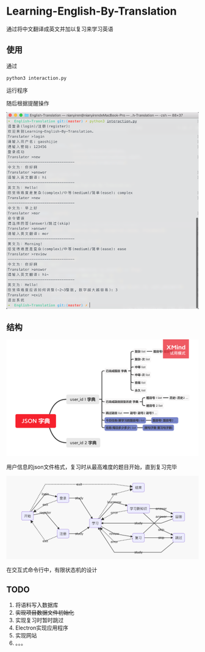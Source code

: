 # Learning-English-By-Translation
通过将中文翻译成英文并加以复习来学习英语

## 使用

通过

```shell
python3 interaction.py
```

运行程序

随后根据提醒操作

![运行截图](https://github.com/g101418/Learning-English-By-Translation/blob/master/images/screenshot.png)

## 结构

![user_info结构图](https://github.com/g101418/Learning-English-By-Translation/blob/master/images/user_info_json.png)

用户信息的json文件格式，复习时从最高难度的题目开始，直到复习完毕




![状态转换图](https://github.com/g101418/Learning-English-By-Translation/blob/master/images/state_transition_diagram.png)

在交互式命令行中，有限状态机的设计

## TODO

1. 将语料写入数据库
2. ~~实现项目数据文件初始化~~
3. 实现复习时暂时跳过
4. Electron实现应用程序
5. 实现网站
6. 。。。